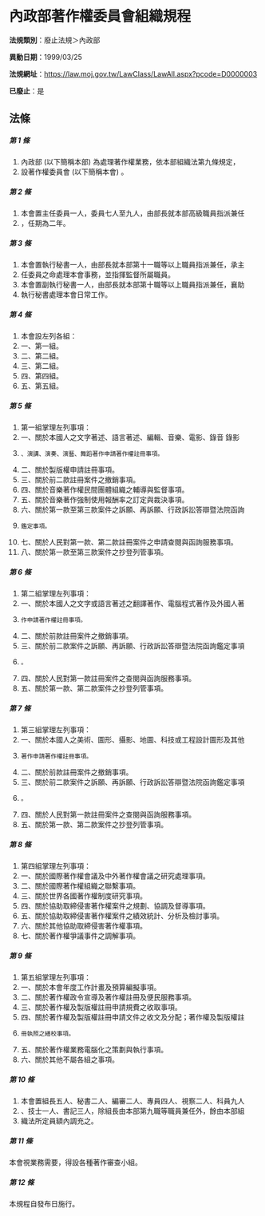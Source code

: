 # 內政部著作權委員會組織規程

**法規類別**：廢止法規＞內政部

**異動日期**：1999/03/25  

**法規網址**：https://law.moj.gov.tw/LawClass/LawAll.aspx?pcode=D0000003

**已廢止**：是



## 法條
##### 第 1 條
1. 內政部 (以下簡稱本部) 為處理著作權業務，依本部組織法第九條規定，
1. 設著作權委員會 (以下簡稱本會) 。                                

##### 第 2 條
1. 本會置主任委員一人，委員七人至九人，由部長就本部高級職員指派兼任
1. ，任期為二年。                                                  

##### 第 3 條
1. 本會置執行秘書一人，由部長就本部第十一職等以上職員指派兼任，承主
1. 任委員之命處理本會事務，並指揮監督所屬職員。                    
1. 本會置副執行秘書一人，由部長就本部第十職等以上職員指派兼任，襄助
1. 執行秘書處理本會日常工作。                                      

##### 第 4 條
1. 本會設左列各組：                                                
1. 一、第一組。                                                    
1. 二、第二組。                                                    
1. 三、第二組。                                                    
1. 四、第四組。                                                    
1. 五、第五組。                                                    

##### 第 5 條
1. 第一組掌理左列事項：                                            
1. 一、關於本國人之文字著述、語言著述、編輯、音樂、電影、錄音  錄影
1.     、演講、演奏、演藝、舞蹈著作申請著作權註冊事項。            
1. 二、關於製版權申請註冊事項。                                    
1. 三、關於前二款註冊案件之撤銷事項。                              
1. 四、關於音樂著作權民間團體組織之輔導與監督事項。                
1. 五、關於音樂著作強制使用報酬率之訂定與裁決事項。                
1. 六、關於第一款至第三款案件之訴願、再訴願、行政訴訟答辯暨法院函詢
1.     鑑定事項。                                                  
1. 七、關於人民對第一款、第二款註冊案件之申請查閱與函詢服務事項。  
1. 八、關於第一款至第三款案件之抄登列管事項。                      

##### 第 6 條
1. 第二組掌理左列事項：                                            
1. 一、關於本國人之文字或語言著述之翻譯著作、電腦程式著作及外國人著
1.     作申請著作權註冊事項。                                      
1. 二、關於前款註冊案件之撤銷事項。                                
1. 三、關於前二款案件之訴願、再訴願、行政訴訟答辯暨法院函詢鑑定事項
1.     。                                                          
1. 四、關於人民對第一款註冊案件之查閱與函詢服務事項。              
1. 五、關於第一款、第二款案件之抄登列管事項。                      

##### 第 7 條
1. 第三組掌理左列事項：                                            
1. 一、關於本國人之美術、圖形、攝影、地圖、科技或工程設計圖形及其他
1.     著作申請著作權註冊事項。                                    
1. 二、關於前款註冊案件之撤銷事項。                                
1. 三、關於前二款案件之訴願、再訴願、行政訴訟答辯暨法院函詢鑑定事項
1.     。                                                          
1. 四、關於人民對第一款註冊案件之查閱與函詢服務事項。              
1. 五、關於第一款、第二款案件之抄登列管事項。                      

##### 第 8 條
1. 第四組掌理左列事項：                                            
1. 一、關於國際著作權會議及中外著作權會議之研究處理事項。          
1. 二、關於國際著作權組織之聯繫事項。                              
1. 三、關於世界各國著作權制度研究事項。                            
1. 四、關於協助取締侵害著作權案件之規劃、協調及督導事項。          
1. 五、關於協助取締侵害著作權案件之績效統計、分析及檢討事項。      
1. 六、關於其他協助取締侵害著作權事項。                            
1. 七、關於著作權爭議事件之調解事項。                              

##### 第 9 條
1. 第五組掌理左列事項：                                            
1. 一、關於本會年度工作計畫及預算編擬事項。                        
1. 二、關於著作權政令宣導及著作權註冊及便民服務事項。              
1. 三、關於著作權及製版權註冊申請規費之收取事項。                  
1. 四、關於著作權及製版權註冊申請文件之收文及分配；著作權及製版權註
1.     冊執照之繕校事項。                                          
1. 五、關於著作權業務電腦化之策劃與執行事項。                      
1. 六、關於其他不屬各組之事項。                                    

##### 第 10 條
1. 本會置組長五人、秘書二人、編審二人、專員四人、視察二人、科員九人
1. 、技士一人、書記三人，除組長由本部第九職等職員兼任外，餘由本部組
1. 織法所定員額內調充之。                                          

##### 第 11 條
本會視業務需要，得設各種著作審查小組。                          

##### 第 12 條
本規程自發布日施行。                                            


